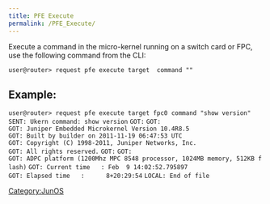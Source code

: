 ```yaml
---
title: PFE Execute
permalink: /PFE_Execute/
---
```


Execute a command in the micro-kernel running on a switch card or FPC, use the following command from the CLI:

`user@router> request pfe execute target `<component>` command "`<command>`"`

Example:
--------

`user@router> request pfe execute target fpc0 command "show version"`
`SENT: Ukern command: show version`
`GOT:`
`GOT:`
`GOT: Juniper Embedded Microkernel Version 10.4R8.5`
`GOT: Built by builder on 2011-11-19 06:47:53 UTC`
`GOT: Copyright (C) 1998-2011, Juniper Networks, Inc.`
`GOT: All rights reserved.`
`GOT:`
`GOT:`
`GOT: ADPC platform (1200Mhz MPC 8548 processor, 1024MB memory, 512KB flash)`
`GOT: Current time   : Feb  9 14:02:52.795897`
`GOT: Elapsed time   :      8+20:29:54`
`LOCAL: End of file`

[Category:JunOS](/Category:JunOS "wikilink")